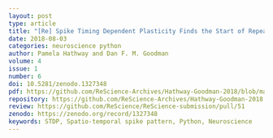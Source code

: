 ```yaml
---
layout: post
type: article
title: "[Re] Spike Timing Dependent Plasticity Finds the Start of Repeating Patterns in Continuous Spike Trains"
date: 2018-08-03
categories: neuroscience python
author: Pamela Hathway and Dan F. M. Goodman
volume: 4
issue: 1
number: 6
doi: 10.5281/zenodo.1327348
pdf: https://github.com/ReScience-Archives/Hathway-Goodman-2018/blob/master/article/Hathway-Goodman-2018.pdf
repository: https://github.com/ReScience-Archives/Hathway-Goodman-2018
review: https://github.com/ReScience/ReScience-submission/pull/51
zenodo: https://zenodo.org/record/1327348
keywords: STDP, Spatio-temporal spike pattern, Python, Neuroscience
---
```

